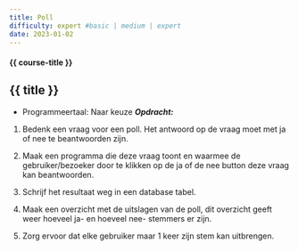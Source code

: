 ```yaml
---
title: Poll
difficulty: expert #basic | medium | expert
date: 2023-01-02
---
```


#### {{ course-title }}

## {{ title }}

* Programmeertaal: Naar keuze
***Opdracht:***  

1.  Bedenk een vraag voor een poll. Het antwoord op de vraag moet met ja
    of nee te beantwoorden zijn.

2.  Maak een programma die deze vraag toont en waarmee de
    gebruiker/bezoeker door te klikken op de ja of de nee button deze
    vraag kan beantwoorden.

3.  Schrijf het resultaat weg in een database tabel.

4.  Maak een overzicht met de uitslagen van de poll, dit overzicht geeft
    weer hoeveel ja- en hoeveel nee- stemmers er zijn.

5.  Zorg ervoor dat elke gebruiker maar 1 keer zijn stem kan uitbrengen.
